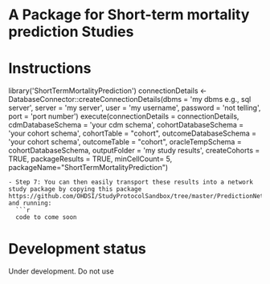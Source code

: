 A Package for Short-term mortality prediction Studies
========================================================

Instructions 
===================

  library('ShortTermMortalityPrediction')
  connectionDetails <- DatabaseConnector::createConnectionDetails(dbms = 'my dbms e.g., sql server',
                                                                server = 'my server',
                                                                user = 'my username',
                                                                password = 'not telling',
                                                                port = 'port number')
execute(connectionDetails = connectionDetails,
                    cdmDatabaseSchema = 'your cdm schema',
                    cohortDatabaseSchema = 'your cohort schema',
                    cohortTable = "cohort",
                    outcomeDatabaseSchema = 'your cohort schema',
                    outcomeTable = "cohort",
                    oracleTempSchema = cohortDatabaseSchema,
                    outputFolder = 'my study results',
                    createCohorts = TRUE,
                    packageResults = TRUE,
                    minCellCount= 5,
                    packageName="ShortTermMortalityPrediction")
```
- Step 7: You can then easily transport these results into a network study package by copying this package https://github.com/OHDSI/StudyProtocolSandbox/tree/master/PredictionNetworkStudySkeleton and running:
  ```r
  code to come soon
```


# Development status

Under development. Do not use
